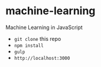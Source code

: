 # machine-learning
Machine Learning in JavaScript

- `git clone` this repo
- `npm install`
- `gulp`
- `http://localhost:3000`
